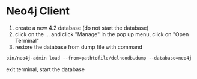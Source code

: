 
# Neo4j Client

1. create a new 4.2 database (do not start the database)
2. click on the ... and click "Manage" in the pop up menu, click on "Open Terminal" 
3. restore the database from dump file with command

`bin/neo4j-admin load --from=pathtofile/dclneodb.dump --database=neo4j`

exit terminal, start the database
